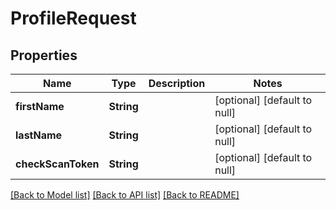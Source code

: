# ProfileRequest
## Properties

Name | Type | Description | Notes
------------ | ------------- | ------------- | -------------
**firstName** | **String** |  | [optional] [default to null]
**lastName** | **String** |  | [optional] [default to null]
**checkScanToken** | **String** |  | [optional] [default to null]

[[Back to Model list]](../index.md#documentation-for-models) [[Back to API list]](../index.md#documentation-for-api-endpoints) [[Back to README]](../index.md)

